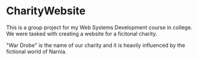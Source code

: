 # CharityWebsite

This is a group project for my Web Systems Development course in college. We were tasked with creating a website for a ficitonal charity.

"War Drobe" is the name of our charity and it is heavily influenced by the fictional world of Narnia.
